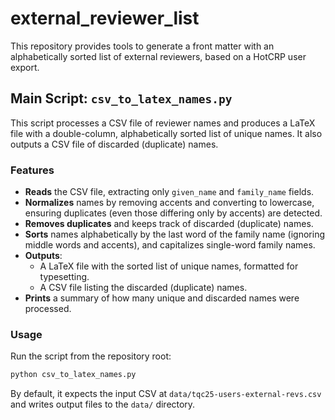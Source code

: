 # external_reviewer_list

This repository provides tools to generate a front matter with an alphabetically sorted list of external reviewers, based on a HotCRP user export.

## Main Script: `csv_to_latex_names.py`

This script processes a CSV file of reviewer names and produces a LaTeX file with a double-column, alphabetically sorted list of unique names. It also outputs a CSV file of discarded (duplicate) names.

### Features
- **Reads** the CSV file, extracting only `given_name` and `family_name` fields.
- **Normalizes** names by removing accents and converting to lowercase, ensuring duplicates (even those differing only by accents) are detected.
- **Removes duplicates** and keeps track of discarded (duplicate) names.
- **Sorts** names alphabetically by the last word of the family name (ignoring middle words and accents), and capitalizes single-word family names.
- **Outputs**:
  - A LaTeX file with the sorted list of unique names, formatted for typesetting.
  - A CSV file listing the discarded (duplicate) names.
- **Prints** a summary of how many unique and discarded names were processed.

### Usage

Run the script from the repository root:

```bash
python csv_to_latex_names.py
```

By default, it expects the input CSV at `data/tqc25-users-external-revs.csv` and writes output files to the `data/` directory.

